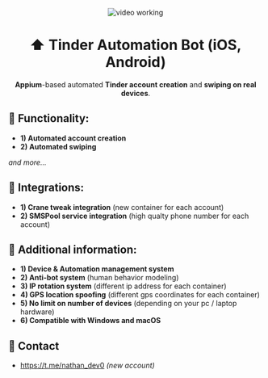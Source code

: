 <p align="center">
<img src="https://github.com/nathandev0/Tinder_Automation_Bot/blob/b6335f65b135283a022e46d17f904371cf392e4e/Demo.gif" alt="video working"/>
</p>
<h1 align="center"> ⬆️ Tinder Automation Bot (iOS, Android) </h1>
<p align="center"><strong>Appium</strong>-based automated <strong>Tinder account creation</strong> and <strong> swiping on real devices</strong>.</p>
<h2 id="contact"> 👀 Functionality: </h2>

- **1) Automated account creation**
- **2) Automated swiping**

*and more...*

<h2 id="contact"> 🔗 Integrations: </h2>

- **1) Crane tweak integration** (new container for each account)
- **2) SMSPool service integration** (high qualty phone number for each account)

<h2 id="contact"> 📝 Additional information: </h2>

- **1) Device & Automation management system**
- **2) Anti-bot system** (human behavior modeling)
- **3) IP rotation system** (different ip address for each container)
- **4) GPS location spoofing** (different gps coordinates for each container)
- **5) No limit on number of devices** (depending on your pc / laptop hardware)
- **6) Compatible with Windows and macOS**

<h2 id="contact"> 💬 Contact</h2>

- https://t.me/nathan_dev0 *(new account)*
